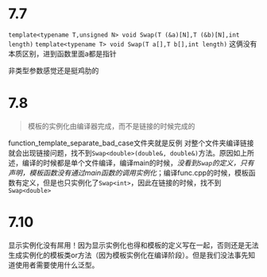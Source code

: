 # 7.7
`template<typename T,unsigned N> void Swap(T (&a)[N],T (&b)[N],int length)`
`template<typename T> void Swap(T a[],T b[],int length)`
这俩没有本质区别，进到函数里面a都是指针

非类型参数感觉还是挺鸡肋的

# 7.8
> 模板的实例化由编译器完成，而不是链接的时候完成的

function_template_separate_bad_case文件夹就是反例
对整个文件夹编译链接就会出现链接问题，找不到`Swap<double>(double&, double&)`方法。原因如上所述，编译的时候都是单个文件编译，编译main的时候，*没看到`Swap`的定义，只有声明，模板函数没有通过main函数的调用实例化*；编译func.cpp的时候，模板函数有定义，但是也只实例化了`Swap<int>`，因此在链接的时候，找不到`Swap<double>`

# 7.10
显示实例化没有屌用！因为显示实例化也得和模板的定义写在一起，否则还是无法生成实例化的模板类or方法（因为模板实例化在编译阶段）。但是我们没法事先知道使用者需要使用什么泛型。